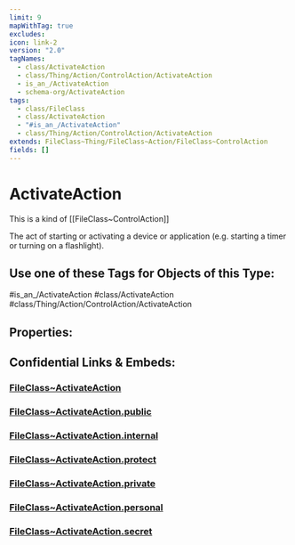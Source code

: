 ```yaml
---
limit: 9
mapWithTag: true
excludes: 
icon: link-2
version: "2.0"
tagNames:
  - class/ActivateAction
  - class/Thing/Action/ControlAction/ActivateAction
  - is_an_/ActivateAction
  - schema-org/ActivateAction
tags:
  - class/FileClass
  - class/ActivateAction
  - "#is_an_/ActivateAction"
  - class/Thing/Action/ControlAction/ActivateAction
extends: FileClass~Thing/FileClass~Action/FileClass~ControlAction
fields: []
---
```


# ActivateAction
This is a kind of [[FileClass~ControlAction]]

The act of starting or activating a device or application (e.g. starting a timer or turning on a flashlight).


## Use one of these Tags for Objects of this Type:

#is_an_/ActivateAction
#class/ActivateAction
#class/Thing/Action/ControlAction/ActivateAction

## Properties:


## Confidential Links & Embeds: 

### [FileClass~ActivateAction](/_Standards/fileClass/FileClass~Thing/FileClass~Action/FileClass~ControlAction/FileClass~ActivateAction.md) 

### [FileClass~ActivateAction.public](/_public/fileClass/FileClass~Thing/FileClass~Action/FileClass~ControlAction/FileClass~ActivateAction.public.md) 

### [FileClass~ActivateAction.internal](/_internal/fileClass/FileClass~Thing/FileClass~Action/FileClass~ControlAction/FileClass~ActivateAction.internal.md) 

### [FileClass~ActivateAction.protect](/_protect/fileClass/FileClass~Thing/FileClass~Action/FileClass~ControlAction/FileClass~ActivateAction.protect.md) 

### [FileClass~ActivateAction.private](/_private/fileClass/FileClass~Thing/FileClass~Action/FileClass~ControlAction/FileClass~ActivateAction.private.md) 

### [FileClass~ActivateAction.personal](/_personal/fileClass/FileClass~Thing/FileClass~Action/FileClass~ControlAction/FileClass~ActivateAction.personal.md) 

### [FileClass~ActivateAction.secret](/_secret/fileClass/FileClass~Thing/FileClass~Action/FileClass~ControlAction/FileClass~ActivateAction.secret.md)

